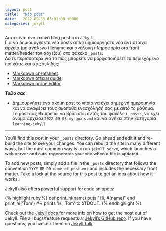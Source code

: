 ```yaml
---
layout: post
title:  "Νέο post"
date:   2022-09-03 03:01:00 +0000
categories: jekyll
---
```


Αυτό είναι ένα τυπικό blog post στο Jekyll.  
Για να δημιουργήσετε νέα posts απλά δημιουργήστε νέα αντίστοιχα αρχεία (με ανάλογο filename και ανάλογη πληροφορία στο front matter/header του αρχείου) στο φάκελο `_posts`.  
Δείτε περισσότερα για το πώς μπορείτε να μορφοποιήσετε το περιεχόμενο πιο κάτω και στις σελίδες:
* [Markdown cheatsheet][md-cheat]
* [Markdown official guide][md-guide]
* [Markdown online editor][md-editor]

[md-cheat]: https://github.com/adam-p/markdown-here/wiki/Markdown-Cheatsheet
[md-guide]: https://www.markdownguide.org
[md-editor]: https://dillinger.io

**_ToDo_ σας**:  

- Δημιουργήστε ένα ακόμη post το οποίο να έχει σημερινή ημερομηνία και να αναφέρει τους σκοπούς ενασχόλησή σας με αυτό το μάθημα.  
Το post σας θα πρέπει να βρίσκεται εντός του φακέλου `_posts`, να έχει όνομα αρχείου `2022-09-03-my-goals.md` και να ανήκει στην κατηγορία `learning-jekyll`

---

You’ll find this post in your `_posts` directory. Go ahead and edit it and re-build the site to see your changes. You can rebuild the site in many different ways, but the most common way is to run `jekyll serve`, which launches a web server and auto-regenerates your site when a file is updated.

To add new posts, simply add a file in the `_posts` directory that follows the convention `YYYY-MM-DD-name-of-post.ext` and includes the necessary front matter. Take a look at the source for this post to get an idea about how it works.

Jekyll also offers powerful support for code snippets:

{% highlight ruby %}
def print_hi(name)
  puts "Hi, #{name}"
end
print_hi('Tom')
#=> prints 'Hi, Tom' to STDOUT.
{% endhighlight %}

Check out the [Jekyll docs][jekyll-docs] for more info on how to get the most out of Jekyll. File all bugs/feature requests at [Jekyll’s GitHub repo][jekyll-gh]. If you have questions, you can ask them on [Jekyll Talk][jekyll-talk].

[jekyll-docs]: https://jekyllrb.com/docs/home
[jekyll-gh]:   https://github.com/jekyll/jekyll
[jekyll-talk]: https://talk.jekyllrb.com/
